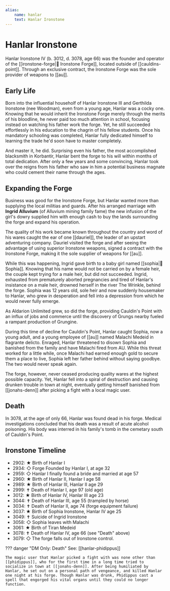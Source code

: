 ```yaml
---
alias:
    name: hanlar
    text: Hanlar Ironstone
---
```


# Hanlar Ironstone

Hanlar Ironstone IV (b. 3012, d. 3078, age 66) was the founder and operator of the [[ironstone-forge|🔐 Ironstone Forge]], located outside of [[cauldins-point]]. Through an exclusive contract, the Ironstone Forge was the sole provider of weapons to [[au]].

## Early Life

Born into the influential householf of Hanlar Ironstone III and Gerthilda Ironstone (nee Woodman), even from a young age, Hanlar was a cocky one. Knowing that he would inherit the Ironstone Forge merely through the merits of his bloodline, he never paid too much attention in school, focusing instead on watching his father work the forge. Yet, he still succeeded effortlessly in his education to the chagrin of his fellow students. Once his mandatory schooling was completed, Hanlar fully dedicated himself to learning the trade he'd soon have to master completely.

And master it, he did. Surprising even his father, the most accomplished blacksmith in Korbantir, Hanlar bent the forge to his will within months of total dedication. After only a few years and some convincing, Hanlar took over the reigns from his father who saw in him a potential business magnate who could cement their name through the ages.

## Expanding the Forge

Business was good for the Ironstone Forge, but Hanlar wanted more than supplying the local militias and guards. After his arranged marriage with **Ingrid Alluvium** (of Alluvium mining family fame) the new infusion of the girl's dowry supplied him with enough cash to buy the lands surrounding the forge and expand his operation.

The quality of his work became known throughout the country and word of his wares caught the ear of one [[dauriel]], the leader of an upstart adventuring company. Dauriel visited the forge and after seeing the advantage of using superior Ironstone weapons, signed a contract with the Ironstone Forge, making it the sole supplier of weapons for [[au]].

While this was happening, Ingrid gave birth to a baby girl named [[sophia|🔐 Sophia]]. Knowing that his name would not be carried on by a female heir, the couple kept trying for a male heir, but did not succeeded. Ingrid, exhausted from prematurely aborted pregnancies and tired of Hanlar's insistance on a male heir, drowned herself in the river The Wrinkle, behind the forge. Sophia was 12 years old, sole heir and now suddenly housemaker to Hanlar, who grew in desperation and fell into a depression from which he would never fully emerge.

As Aldarion Unlimited grew, so did the forge, providing Cauldin's Point with an influx of jobs and commerce until the discovery of Grungs nearby fueled a rampant production of Grungine.

During this time of decline for Cauldin's Point, Hanlar caught Sophia, now a young adult, and a young employee of [[au]] named Malachi Medeid in flagrante delicto. Enraged, Hanlar threatened to disown Sophia and banished from the family and have Malachi fired from AU. While this threat worked for a little while, once Malachi had earned enough gold to secure them a place to live, Sophia left her father behind without saying goodbye. The two would never speak again.

The forge, however, never ceased producing quality wares at the highest possible capacity. Yet, Hanlar fell into a spiral of destruction and causing drunken trouble in town at night, eventually getting himself banished from [[jonahs-denn]] after picking a fight with a local magic user.

## Death

In 3078, at the age of only 66, Hanlar was found dead in his forge. Medical investigations concluded that his death was a result of acute alcohol poisoning. His body was interred in his family's tomb in the cemetary south of Cauldin's Point.

## Ironstone Timeline

- 2902: ★ Birth of Hanlar I
- 2934: ◇ Forge Founded by Hanlar I, at age 32
- 2959: ◇ Hanlar I finally found a bride and married at age 57
- 2960: ★ Birth of Hanlar II, Hanlar I age 58
- 2989: ★ Birth of Hanlar III, Hanlar II age 29
- 2999: ✝ Death of Hanlar I, age 97 (old age)
- 3012: ★ Birth of Hanlar IV, Hanlar III age 23
- 3044: ✝ Death of Hanlar III, age 55 (trampled by horse)
- 3034: ✝ Death of Hanlar II, age 74 (forge equipment failure)
- 3037: ★ Birth of Sophia Ironstone, Hanlar IV age 25
- 3049: ✝ Suicide of Ingrid Ironstone
- 3058: ◇ Sophia leaves with Malachi
- 3061: ★ Birth of Tiran Medeid
- 3078: ✝ Death of Hanlar IV, age 66 (see "Death" above)
- 3079: ◇ The forge falls out of Ironstone control.

??? danger "DM Only: Death"
    See: [[hanlar-phidippus]]

    The magic user that Hanlar picked a fight with was none other than [[phidippus]], who for the first time in a long time tried to socialize in town at [[jonahs-denn]]. After being humiliated by Hanlar, he set out on a personal path of vengeance, and killed Hanlar one night at his forge. Though Hanlar was drunk, Phidippus cast a spell that engorged his vital organs until they could no longer function.
